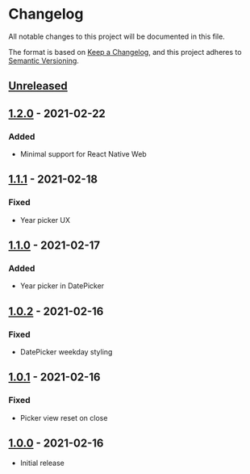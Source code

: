 # Changelog

All notable changes to this project will be documented in this file.

The format is based on [Keep a Changelog](https://keepachangelog.com/en/1.0.0),
and this project adheres to [Semantic Versioning](https://docs.npmjs.com/about-semantic-versioning).

## [Unreleased]

## [1.2.0] - 2021-02-22

### Added

- Minimal support for React Native Web

## [1.1.1] - 2021-02-18

### Fixed

- Year picker UX

## [1.1.0] - 2021-02-17

### Added

- Year picker in DatePicker

## [1.0.2] - 2021-02-16

### Fixed

- DatePicker weekday styling

## [1.0.1] - 2021-02-16

### Fixed

- Picker view reset on close

## [1.0.0] - 2021-02-16

- Initial release

[unreleased]: https://gitlab.com/rasmusmerzin/rn-datetime/compare/v1.2.0...master
[1.2.0]: https://gitlab.com/rasmusmerzin/rn-datetime/compare/v1.1.1...v1.2.0
[1.1.1]: https://gitlab.com/rasmusmerzin/rn-datetime/compare/v1.1.0...v1.1.1
[1.1.0]: https://gitlab.com/rasmusmerzin/rn-datetime/compare/v1.0.2...v1.1.0
[1.0.2]: https://gitlab.com/rasmusmerzin/rn-datetime/compare/v1.0.1...v1.0.2
[1.0.1]: https://gitlab.com/rasmusmerzin/rn-datetime/compare/v1.0.0...v1.0.1
[1.0.0]: https://gitlab.com/rasmusmerzin/rn-datetime/tree/v1.0.0
